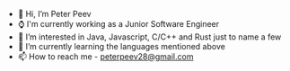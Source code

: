 - 👋 Hi, I’m Peter Peev
- ⌚ I'm currently working as a Junior Software Engineer
- 👀 I’m interested in Java, Javascript, C/C++ and Rust just to name a few
- 🌱 I’m currently learning the languages mentioned above
- 📫 How to reach me - peterpeev28@gmail.com

<!---
PeterPeev28/PeterPeev28 is a ✨ special ✨ repository because its `README.md` (this file) appears on your GitHub profile.
You can click the Preview link to take a look at your changes.
--->
